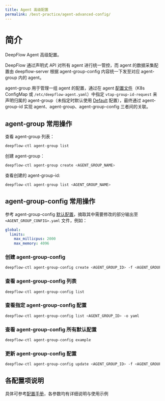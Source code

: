 ```yaml
---
title: Agent 高级配置
permalink: /best-practice/agent-advanced-config/
---
```


# 简介

DeepFlow Agent 高级配置。

DeepFlow 通过声明式 API 对所有 agent 进行统一管控，而 agent 的数据采集配置由 deepflow-server 根据 agent-group-config 内容统一下发至对应 agent-group 内的 agent。

agent-group 用于管理一组 agent 的配置，通过在 agent [配置文件](https://github.com/deepflowio/deepflow/blob/main/agent/config/deepflow-agent.yaml)（K8s ConfigMap 或 `/etc/deepflow-agent.yaml`）中指定 `vtap-group-id-request` 来声明归属的 agent-group（未指定时默认使用 [Default](../configuration/agent/) 配置），最终通过 agent-group-id 实现 agent、agent-group、agent-group-config 三者间的关联。

## agent-group 常用操作

查看 agent-group 列表：

```bash
deepflow-ctl agent-group list
```

创建 agent-group：

```bash
deepflow-ctl agent-group create <AGENT_GROUP_NAME>
```

查看创建的 agent-group-id:

```bash
deepflow-ctl agent-group list <AGENT_GROUP_NAME>
```

## agent-group-config 常用操作

参考 agent-group-config [默认配置](../configuration/agent/)，摘取其中需要修改的部分输出至 `<AGENT_GROUP_CONFIG>.yaml` 文件，例如：

```yaml
global:
  limits:
    max_millicpus: 2000
    max_memory: 4096
```

### 创建 agent-group-config

```bash
deepflow-ctl agent-group-config create <AGENT_GROUP_ID> -f <AGENT_GROUP_CONFIG>.yaml
```

### 查看 agent-group-config 列表

```bash
deepflow-ctl agent-group-config list
```

### 查看指定 agent-group-config 配置

```bash
deepflow-ctl agent-group-config list <AGENT_GROUP_ID> -o yaml
```

### 查看 agent-group-config 所有默认配置

```bash
deepflow-ctl agent-group-config example
```

### 更新 agent-group-config 配置

```bash
deepflow-ctl agent-group-config update <AGENT_GROUP_ID> -f <AGENT_GROUP_CONFIG>.yaml
```

## 各配置项说明

具体可参考[配置手册](../configuration/agent/)，各参数均有详细说明与使用示例
